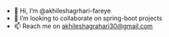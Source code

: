 - 👋 Hi, I’m @akhileshagrhari-fareye
- 💞️ I’m looking to collaborate on spring-boot projects
- 📫 Reach me on akhileshagrahari30@gmail.com

<!---
akhileshagrhari-fareye/akhileshagrhari-fareye is a ✨ special ✨ repository because its `README.md` (this file) appears on your GitHub profile.
You can click the Preview link to take a look at your changes.
--->
